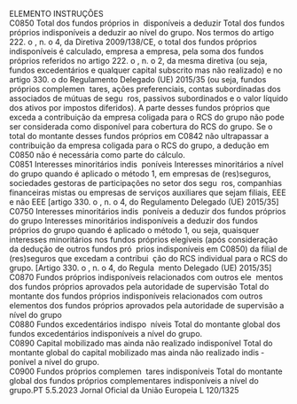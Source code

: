  
ELEMENTO  INSTRUÇÕES  
C0850  Total dos fundos próprios in ­
disponíveis a deduzir  Total dos fundos próprios indisponíveis a deduzir ao nível do grupo. 
Nos termos do artigo 222.  o , n.  o 4, da Diretiva 2009/138/CE, o total dos fundos 
próprios indisponíveis é calculado, empresa a empresa, pela soma dos fundos 
próprios referidos no artigo 222.  o , n.  o 2, da mesma diretiva (ou seja, fundos 
excedentários e qualquer capital subscrito mas não realizado) e no artigo 330.  o 
do Regulamento Delegado (UE) 2015/35 (ou seja, fundos próprios complemen ­
tares, ações preferenciais, contas subordinadas dos associados de mútuas de segu ­
ros, passivos subordinados e o valor líquido dos ativos por impostos diferidos). 
A parte desses fundos próprios que exceda a contribuição da empresa coligada 
para o RCS do grupo não pode ser considerada como disponível para cobertura 
do RCS do grupo. 
Se o total do montante desses fundos próprios em C0842 não ultrapassar a 
contribuição da empresa coligada para o RCS do grupo, a dedução em C0850 
não é necessária como parte do cálculo.  
C0851  Interesses minoritários indis ­
poníveis  Interesses minoritários a nível do grupo quando é aplicado o método 1, em 
empresas de (res)seguros, sociedades gestoras de participações no setor dos segu ­
ros, companhias financeiras mistas ou empresas de serviços auxiliares que sejam 
filiais, EEE e não EEE [artigo 330.  o , n.  o 4, do Regulamento Delegado (UE) 
2015/35]  
C0750  Interesses minoritários indis ­
poníveis a deduzir dos fundos 
próprios do grupo  Interesses minoritários indisponíveis a deduzir dos fundos próprios do grupo 
quando é aplicado o método 1, ou seja, quaisquer interesses minoritários nos 
fundos próprios elegíveis (após consideração da dedução de outros fundos pró ­
prios indisponíveis em C0850) da filial de (res)seguros que excedam a contribui ­
ção do RCS individual para o RCS do grupo. [Artigo 330.  o , n.  o 4, do Regula ­
mento Delegado (UE) 2015/35]  
C0870  Fundos próprios indisponíveis 
relacionados com outros ele ­
mentos dos fundos próprios 
aprovados pela autoridade de 
supervisão  Total do montante dos fundos próprios indisponíveis relacionados com outros 
elementos dos fundos próprios aprovados pela autoridade de supervisão a nível do 
grupo  
C0880  Fundos excedentários indispo ­
níveis  Total do montante global dos fundos excedentários indisponíveis a nível do 
grupo.  
C0890  Capital mobilizado mas ainda 
não realizado indisponível  Total do montante global do capital mobilizado mas ainda não realizado indis ­
ponível a nível do grupo.  
C0900  Fundos próprios complemen ­
tares indisponíveis  Total do montante global dos fundos próprios complementares indisponíveis a 
nível do grupo.PT  5.5.2023 Jornal Oficial da União Europeia L 120/1325